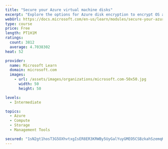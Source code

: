 ```yaml
---
title: "Secure your Azure virtual machine disks"
excerpt: "Explore the options for Azure disk encryption to encrypt OS and data disks on existing and new virtual machines."
webUrl: https://docs.microsoft.com/en-us/learn/modules/secure-your-azure-virtual-machine-disks/
type: course
price: Free
length: PT1H1M
ratings:
  count: 3812
  average: 4.7038302
heat: 52

provider:
  name: Microsoft Learn
  domain: microsoft.com
  images:
    - url: /assets/images/organizations/microsoft.com-50x50.jpg
      width: 50
      height: 50

levels:
  - Intermediate

topics:
  - Azure
  - Compute
  - Storage
  - Management Tools

secured: "1sN2gt1hosT3G5OXhvtxgIsER8ER3KRWBy5UyGalYuyGMEO5CSBzkahSzemqK0xqKi8LxKzHnf6iwAciKgKdu3l/nD3de9ugiydM+AC+ReTJhel83g6vWq5pdZZgvfI+fyfuctPxGLLfYe2AaD/bRh7+hwRjHDkeQnVy0cQmxQ1oI6Ta449A7wd0mklTtkxojdAjboalQc0EXNhWHXGQ+PeY7iQ+o6y+5IPIJZ7/LT1pSq0/HP9rdX/LH0ekGjCRzQcZmizGAue6DK4gj4rjBLKQOw93FZ37bQAWFM2wpg82LwzWhDjwfv0Jya+MFZ6nOkANn4NldZoC7S7wGvgiHW5iBvXyqCWnCGzwCZJjA6r2zQ49HGUkBWLR4k4wCrmt9JLvCubEMk1wMS266PKwINrhy2OQm8QxFs/66+j8u90=;U4fGf52e69lxghipYNk8HQ=="
---
```


